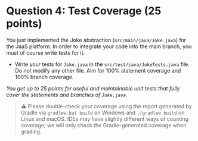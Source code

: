 # Question 4: Test Coverage (25 points)

You just implemented the Joke abstraction (`src/main/java/Joke.java`) for the JaaS platform. In order
to integrate your code into the main branch, you must of course write tests for it.

- Write your tests for `Joke.java` in the `src/test/java/JokeTests.java` file. Do not modify any other file.
  Aim for 100% statement coverage and 100% branch coverage.

_You get up to 25 points for useful and maintainable unit tests that fully cover the statements and branches of `Joke.java`._

> :warning: Please double-check your coverage using the report generated by Gradle
> via `gradlew.bat build` on Windows and `./gradlew build` on Linux and macOS.
> IDEs may have slightly different ways of counting coverage; we will only check the
> Gradle-generated coverage when grading.
